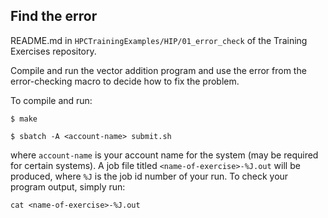 
## Find the error

README.md in `HPCTrainingExamples/HIP/01_error_check` of the Training Exercises repository.

Compile and run the vector addition program and use the error from the error-checking macro to decide how to fix the problem.

To compile and run:
```
$ make

$ sbatch -A <account-name> submit.sh
```
where `account-name` is your account name for the system (may be required for certain systems). A job file titled `<name-of-exercise>-%J.out` will be produced, where `%J` is the job id number of your run. To check your program output, simply run:
```
cat <name-of-exercise>-%J.out
```


